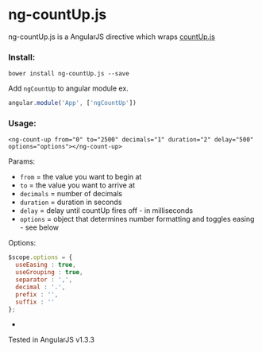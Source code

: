 ng-countUp.js
==========

ng-countUp.js is a AngularJS directive which wraps [countUp.js](https://github.com/inorganik/countUp.js)

### Install:
```
bower install ng-countUp.js --save
```
Add `ngCountUp` to angular module ex.
```js
angular.module('App', ['ngCountUp'])
```


### Usage:

```
<ng-count-up from="0" to="2500" decimals="1" duration="2" delay="500" options="options"></ng-count-up>
```

Params:
- `from` = the value you want to begin at
- `to` = the value you want to arrive at
- `decimals` = number of decimals
- `duration` = duration in seconds
- `delay` = delay until countUp fires off - in milliseconds
- `options` = object that determines number formatting and toggles easing - see below


Options:
```js
$scope.options = {
  useEasing : true,
  useGrouping : true,
  separator : ',',
  decimal : '.',
  prefix : '',
  suffix : ''
};
```
-
Tested in AngularJS v1.3.3
